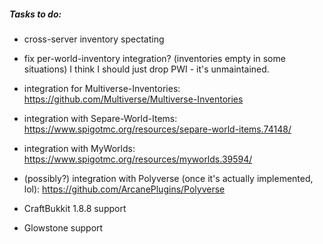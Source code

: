 ##### Tasks to do:

- cross-server inventory spectating
- fix per-world-inventory integration? (inventories empty in some situations) I think I should just drop PWI - it's unmaintained.
- integration for Multiverse-Inventories: https://github.com/Multiverse/Multiverse-Inventories
- integration with Separe-World-Items: https://www.spigotmc.org/resources/separe-world-items.74148/
- integration with MyWorlds: https://www.spigotmc.org/resources/myworlds.39594/
- (possibly?) integration with Polyverse (once it's actually implemented, lol): https://github.com/ArcanePlugins/Polyverse

- CraftBukkit 1.8.8 support
- Glowstone support